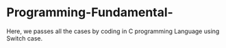 # Programming-Fundamental-
Here, we passes all the cases by coding in C programming Language  using Switch case.
